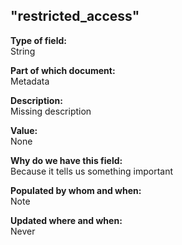 ## "restricted_access"

**Type of field:**  
String  

**Part of which document:**  
Metadata

**Description:**  
Missing description  

**Value:**  
None

**Why do we have this field:**  
Because it tells us something important  

**Populated by whom and when:**  
Note  

**Updated where and when:**  
Never

